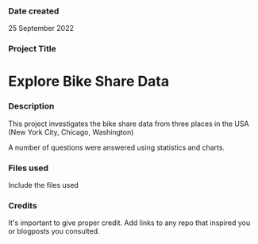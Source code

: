 ### Date created
25 September 2022

### Project Title
# Explore Bike Share Data

### Description
This project investigates the bike share data from three places in the USA (New York City, Chicago, Washington)

A number of questions were answered using statistics and charts.

### Files used
Include the files used

### Credits
It's important to give proper credit. Add links to any repo that inspired you or blogposts you consulted.

